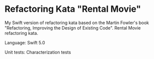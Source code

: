 # Refactoring Kata "Rental Movie"

My Swift version of refactoring kata based on the Martin Fowler's book "Refactoring, Improving the Design of Existing Code".
Rental Movie refactoring kata.

Language: Swift 5.0

Unit tests: Characterization tests



